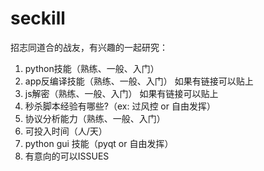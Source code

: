 # seckill
招志同道合的战友，有兴趣的一起研究：
1. python技能（熟练、一般、入门）
2. app反编译技能（熟练、一般、入门） 如果有链接可以贴上
3. js解密（熟练、一般、入门） 如果有链接可以贴上
4. 秒杀脚本经验有哪些?（ex: 过风控 or 自由发挥）
5. 协议分析能力（熟练、一般、入门）
6. 可投入时间（人/天）
7. python gui 技能（pyqt or 自由发挥）
8. 有意向的可以ISSUES
